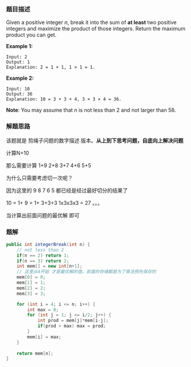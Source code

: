 ### 题目描述

Given a positive integer *n*, break it into the sum of **at least** two positive integers and maximize the product of those integers. Return the maximum product you can get.

**Example 1:**

```
Input: 2
Output: 1
Explanation: 2 = 1 + 1, 1 × 1 = 1.
```

**Example 2:**

```
Input: 10
Output: 36
Explanation: 10 = 3 + 3 + 4, 3 × 3 × 4 = 36.
```

**Note**: You may assume that *n* is not less than 2 and not larger than 58.

### 解题思路

该题就是 剪绳子问题的数字描述 版本。**从上到下思考问题，自底向上解决问题**

计算N=10

那么需要计算   1+9   2+8  3+7  4+6  5+5

为什么只需要考虑切一次呢？

因为这里的 9 8 7 6 5 都已经是经过最好切分的结果了

10 = 1+ 9 =  1+ 3+3+3    1x3x3x3 = 27   。。。

当计算出前面问题的最优解  即可

### 题解

```java
public int integerBreak(int n) {
    // not less than 2
    if(n == 2) return 1;
    if(n == 3) return 2;
    int mem[] = new int[n+1];
    // 这里从4开始 才是最优解的值，前面的存储都是为了乘法预先保存的
    mem[0] = 0;
    mem[1] = 1;
    mem[2] = 2;
    mem[3] = 3;

    for (int i = 4; i <= n; i++) {
        int max = 0;
        for (int j = 1; j <= i/2; j++) {
            int prod = mem[j]*mem[i-j];
            if(prod > max) max = prod;
        }
        mem[i] = max;
    }
    
    return mem[n];
}
```